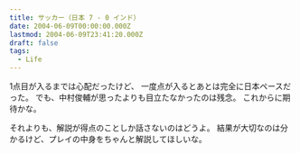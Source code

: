 ```yaml
---
title: サッカー（日本 7 - 0 インド）
date: 2004-06-09T00:00:00.000Z
lastmod: 2004-06-09T23:41:20.000Z
draft: false
tags:
  - Life
---
```


1点目が入るまでは心配だったけど、 一度点が入るとあとは完全に日本ペースだった。 でも、中村俊輔が思ったよりも目立たなかったのは残念。 これからに期待かな。

それよりも、解説が得点のことしか話さないのはどうよ。 結果が大切なのは分かるけど、プレイの中身をちゃんと解説してほしいな。
